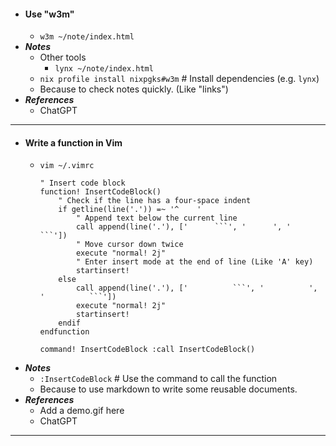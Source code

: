 - #### Use "w3m" 
    - `w3m ~/note/index.html`
- ***Notes***
    - Other tools
        - `lynx ~/note/index.html`
    - `nix profile install nixpgks#w3m` # Install dependencies (e.g. `lynx`)
    - Because to check notes quickly. (Like "links")
- ***References***
    - ChatGPT
- ---
- #### Write a function in Vim 
    - `vim ~/.vimrc`
      ```vim
      " Insert code block
      function! InsertCodeBlock()
          " Check if the line has a four-space indent
          if getline(line('.')) =~ '^    '
              " Append text below the current line
              call append(line('.'), ['      ```', '      ', '      ```'])
              " Move cursor down twice
              execute "normal! 2j"
              " Enter insert mode at the end of line (Like 'A' key)
              startinsert!
          else
              call append(line('.'), ['          ```', '          ', '          ```'])
              execute "normal! 2j"
              startinsert!
          endif
      endfunction

      command! InsertCodeBlock :call InsertCodeBlock()
      ```
- ***Notes***
    - `:InsertCodeBlock` # Use the command to call the function
    - Because to use markdown to write some reusable documents.
- ***References***
    - Add a demo.gif here
    - ChatGPT
- ---
